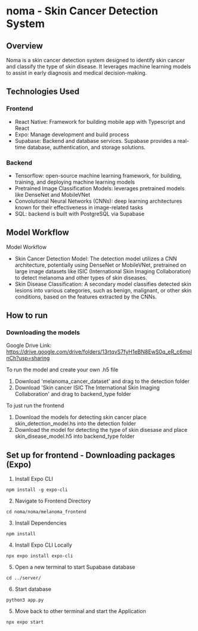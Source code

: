 # noma - Skin Cancer Detection System

## Overview
Noma is a skin cancer detection system designed to identify skin cancer and classify the type of skin disease. It leverages machine learning models to assist in early diagnosis and medical decision-making.

## Technologies Used
### Frontend
* React Native: Framework for building mobile app with Typescript and React
* Expo: Manage development and build process
* Supabase: Backend and database services. Supabase provides a real-time database, authentication, and storage solutions.

### Backend
* Tensorflow: open-source machine learning framework, for building, training, and deploying machine learning models
* Pretrained Image Classification Models: leverages pretrained models like DenseNet and MobileVNet
* Convolutional Neural Networks (CNNs): deep learning architectures known for their effectiveness in image-related tasks
* SQL: backend is built with PostgreSQL via Supabase

## Model Workflow

Model Workflow
* Skin Cancer Detection Model: The detection model utilizes a CNN architecture, potentially using DenseNet or MobileVNet, pretrained on large image datasets like ISIC (International Skin Imaging Collaboration) to detect melanoma and other types of skin diseases.
* Skin Disease Classification: A secondary model classifies detected skin lesions into various categories, such as benign, malignant, or other skin conditions, based on the features extracted by the CNNs.


## How to run

### Downloading the models
Google Drive Link: https://drive.google.com/drive/folders/13rtqvS7fyH1eBN8EwS0q_eR_c6mpInCh?usp=sharing 

To run the model and create your own .h5 file
1. Download 'melanoma_cancer_dataset' and drag to the detection folder
2. Download 'Skin cancer ISIC The International Skin Imaging Collaboration' and drag to backend_type folder

To just run the frontend
1. Download the models for detecting skin cancer place skin_detection_model.hs into the detection folder
2. Download the model for detecting the type of skin disesase and place skin_disease_model.h5 into backend_type folder


## Set up for frontend - Downloading packages (Expo)
1. Install Expo CLI
```
npm install -g expo-cli
```
2. Navigate to Frontend Directory
```
cd noma/noma/melanoma_frontend
```
3. Install Dependencies
```
npm install
```
4. Install Expo CLI Locally
```
npx expo install expo-cli
```
5. Open a new terminal to start Supabase database
```
cd ../server/
```
6. Start database
```
python3 app.py
```
5. Move back to other terminal and start the Application
```
npx expo start
```
